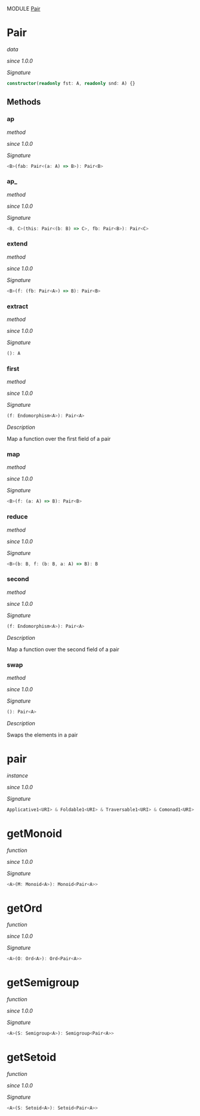 MODULE [Pair](https://github.com/gcanti/fp-ts/blob/master/src/Pair.ts)

# Pair

_data_

_since 1.0.0_

_Signature_

```ts
constructor(readonly fst: A, readonly snd: A) {}
```

## Methods

### ap

_method_

_since 1.0.0_

_Signature_

```ts
<B>(fab: Pair<(a: A) => B>): Pair<B>
```

### ap\_

_method_

_since 1.0.0_

_Signature_

```ts
<B, C>(this: Pair<(b: B) => C>, fb: Pair<B>): Pair<C>
```

### extend

_method_

_since 1.0.0_

_Signature_

```ts
<B>(f: (fb: Pair<A>) => B): Pair<B>
```

### extract

_method_

_since 1.0.0_

_Signature_

```ts
(): A
```

### first

_method_

_since 1.0.0_

_Signature_

```ts
(f: Endomorphism<A>): Pair<A>
```

_Description_

Map a function over the first field of a pair

### map

_method_

_since 1.0.0_

_Signature_

```ts
<B>(f: (a: A) => B): Pair<B>
```

### reduce

_method_

_since 1.0.0_

_Signature_

```ts
<B>(b: B, f: (b: B, a: A) => B): B
```

### second

_method_

_since 1.0.0_

_Signature_

```ts
(f: Endomorphism<A>): Pair<A>
```

_Description_

Map a function over the second field of a pair

### swap

_method_

_since 1.0.0_

_Signature_

```ts
(): Pair<A>
```

_Description_

Swaps the elements in a pair

# pair

_instance_

_since 1.0.0_

_Signature_

```ts
Applicative1<URI> & Foldable1<URI> & Traversable1<URI> & Comonad1<URI>
```

# getMonoid

_function_

_since 1.0.0_

_Signature_

```ts
<A>(M: Monoid<A>): Monoid<Pair<A>>
```

# getOrd

_function_

_since 1.0.0_

_Signature_

```ts
<A>(O: Ord<A>): Ord<Pair<A>>
```

# getSemigroup

_function_

_since 1.0.0_

_Signature_

```ts
<A>(S: Semigroup<A>): Semigroup<Pair<A>>
```

# getSetoid

_function_

_since 1.0.0_

_Signature_

```ts
<A>(S: Setoid<A>): Setoid<Pair<A>>
```
